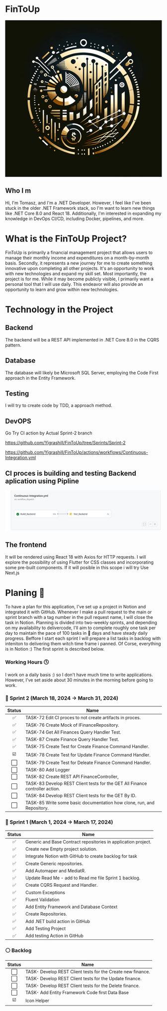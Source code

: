 # FinToUp

![](https://github.com/Yigrashill/FinToUp/blob/main/src/Images/Logo/FinToupSmall.png)


## Who I m
Hi, I'm Tomasz, and I'm a .NET Developer. However, I feel like I've been stuck in the older .NET Framework stack, so I'm want to learn new things like .NET Core 8.0 and React 18. Additionally, I'm interested in expanding my knowledge in DevOps CI/CD, including Docker, pipelines, and more.

# What is the FinToUp Project?
FinToUp is primarily a financial management project that allows users to manage their monthly income and expenditures on a month-by-month basis.
Secondly, it represents a new journey for me to create something innovative upon completing all other projects. It's an opportunity to work with new technologies and expand my skill set.
Most importantly, the project is for me. While it may become publicly visible, I primarily want a personal tool that I will use daily. This endeavor will also provide an opportunity to learn and grow within new technologies.


# Technology in the Project
## Backend
The backend will be a REST API implemented in .NET Core 8.0 in the CQRS pattern.

## Database
The database will likely be Microsoft SQL Server, employing the Code First approach in the Entity Framework.

## Testing 
I will try to create code by TDD, a approach method.




## DevOPS
Go Try CI action by Actual Sprint-2 branch

https://github.com/Yigrashill/FinToUp/tree/Sprints/Sprint-2

https://github.com/Yigrashill/FinToUp/actions/workflows/Continuous-Integration.yml



## CI proces is building and testing Backend aplication using Pipline

![Alt text](image.png)




## The frontend
It will be rendered using React 18 with Axios for HTTP requests.
I will explore the possibility of using Flutter for CSS classes and incorporating some pre-built components.
If it will posible in this scope i will try Use Next.js

# Planing 🔁
To have a plan for this application, I've set up a project in Notion and integrated it with GitHub. Whenever I make a pull request to the main or sprint branch with a tag number in the pull request name, I will close the task in Notion. Planning is divided into two-weekly sprints, and depending on my availability to delivercode, I'll aim to complete roughly one task per day to maintain the pace of 100 tasks in :100: days and have steady daily progress. Beffore I start each sprint I will prepare a list tasks in backlog with inteniton to delivering them witch time frame i panned. Of Corse, everything is in Notion :)
The first sprint is described below. 


### Working Hours 🕓
I work on a daily basis :) so I don't have much time to write applications.
However, I've set aside about 30 minutes in the morning before going to work.

### 🔵 Sprint 2  (March 18, 2024 → March 31, 2024)


Status | Name
:---:| ---
✅| TASK-72 Edit CI proces to not create artifacts in proces.
✅| TASK-76 Create Mock of IFinanceRepository.
✅| TASK-74 Get All Finances Query Handler Test.
✅| TASK-87 Create Finance Query Handler Test.
✅| TASK-75 Create Test for Create Finance Command Handler.
☑️| TASK-78 Create Test for Update Finance Command Handler.
⬜| TASK-79 Create Test for Deleate Finance Command Handler.
⬜| TASK-80 Add Logger
⬜| TASK-82 Create REST API FinanceController,
⬜| TASK-83 Develop REST Client tests for the GET All Finance controller action.
⬜| TASK-84 Develop REST Client tests for the GET By ID.
⬜| TASK-85 Write some basic documentation how clone, run, and Repository.


### 🔵 Sprint 1  (March 1, 2024 → March 17, 2024)


Status | Name
:---:| ---
✅| Generic and Base Contract repositories in application project.
✅| Create new Empty project solution.
✅| Integrate Notion with GitHub to create backlog for task
✅| Create Generic repositories.
✅| Add Automaper and MediatR.
✅| Update Read Me - add to Read me file Sprint 1 backlog.
✅| Create CQRS Request and Handler.
✅| Custom Exceptions
✅| Fluent Validation 
✅| Add Entity Framework and Database Context
✅| Create Repositories.
✅| Add .NET build action in GitHub
✅| Add Testing Project
✅| Add testing Action in GitHub


 ### ⚪ Backlog

Status | Name
:---:| ---
⬜️| TASK- Develop REST Client tests for the Create new finance.
⬜️| TASK- Develop REST Client tests for the Update finance.
⬜️| TASK- Develop REST Client tests for the Delete finance.
⬜️| TASK- Add Entity Framework Code first Data Base
☑️| Icon Helper
